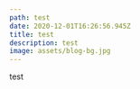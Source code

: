 ```yaml
---
path: test
date: 2020-12-01T16:26:56.945Z
title: test
description: test
image: assets/blog-bg.jpg
---
```

test